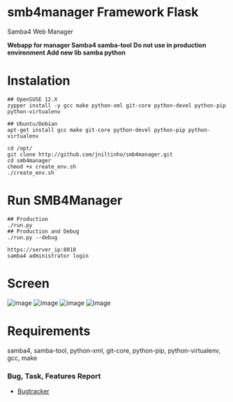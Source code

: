 
smb4manager Framework Flask
===========

Samba4 Web Manager

**Webapp for manager Samba4 samba-tool**
**Do not use in production environment**
**Add new lib samba python**

Instalation
====
    ## OpenSUSE 12.X
    zypper install -y gcc make python-xml git-core python-devel python-pip python-virtualenv

    ## Ubuntu/Debian
    apt-get install gcc make git-core python-devel python-pip python-virtualenv

    cd /opt/
    git clone http://github.com/jniltinho/smb4manager.git
    cd smb4manager
    chmod +x create_env.sh
    ./create_env.sh


Run SMB4Manager
====

    ## Production
    ./run.py
    ## Production and Debug
    ./run.py --debug

    https://server_ip:8010
    samba4 administrator login


Screen
====

![image](https://raw.github.com/jniltinho/smb4manager/desenv3/screens/smb4manager_login.png)
![image](https://raw.github.com/jniltinho/smb4manager/desenv3/screens/smb4manager_user_add.png)
![image](https://raw.github.com/jniltinho/smb4manager/desenv3/screens/smb4manager_user_edit.png)
![image](https://raw.github.com/jniltinho/smb4manager/desenv3/screens/smb4manager_users.png)



Requirements
====
samba4, samba-tool, python-xml, git-core, python-pip, python-virtualenv, gcc, make


### Bug, Task, Features Report

* [Bugtracker](https://github.com/jniltinho/smb4manager/issues)
